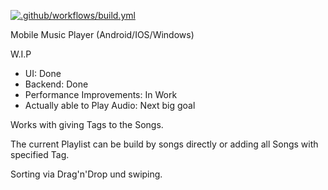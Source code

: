 [![.github/workflows/build.yml](https://github.com/IbimsnicesYolo/musicplayer/actions/workflows/build.yml/badge.svg)](https://github.com/IbimsnicesYolo/musicplayer/actions/workflows/build.yml)

Mobile Music Player
(Android/IOS/Windows)

W.I.P

 - UI: Done
- Backend: Done
- Performance Improvements: In Work
- Actually able to Play Audio: Next big goal



Works with giving Tags to the Songs.

The current Playlist can be build by songs directly or adding all Songs with specified Tag.

Sorting via Drag'n'Drop und swiping.

